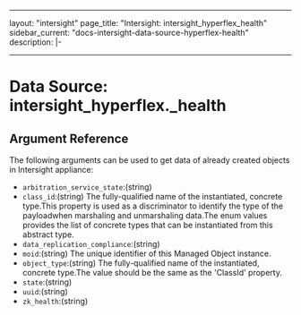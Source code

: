 
---
layout: "intersight"
page_title: "Intersight: intersight_hyperflex_health"
sidebar_current: "docs-intersight-data-source-hyperflex-health"
description: |-

---

# Data Source: intersight_hyperflex._health

## Argument Reference
The following arguments can be used to get data of already created objects in Intersight appliance:
* `arbitration_service_state`:(string)
* `class_id`:(string) The fully-qualified name of the instantiated, concrete type.This property is used as a discriminator to identify the type of the payloadwhen marshaling and unmarshaling data.The enum values provides the list of concrete types that can be instantiated from this abstract type. 
* `data_replication_compliance`:(string)
* `moid`:(string) The unique identifier of this Managed Object instance. 
* `object_type`:(string) The fully-qualified name of the instantiated, concrete type.The value should be the same as the 'ClassId' property. 
* `state`:(string)
* `uuid`:(string)
* `zk_health`:(string)
